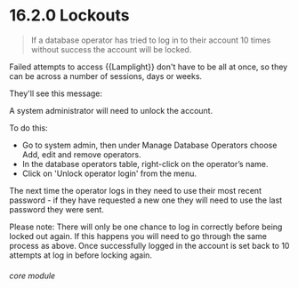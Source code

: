 #  16.2.0 Lockouts

> If a database operator has tried to log in to their account 10 times without success the account will be locked. 

Failed attempts to access {{Lamplight}} don't have to be all at once, so they can be across a number of sessions, days or weeks. 

They'll see this message:







A system administrator will need to unlock the account. 

To do this:
- Go to system admin, then under Manage Database Operators choose Add, edit and remove operators.
- In the database operators table, right-click on the operator’s name.
- Click on 'Unlock operator login' from the menu.






The next time the operator logs in they need to use their most recent password - if they have requested a new one they will need to use the last password they were sent.

Please note: There will only be one chance to log in correctly before being locked out again. If this happens you will need to go through the same process as above. Once successfully logged in the account is set back to 10 attempts at log in before locking again.


###### core module
